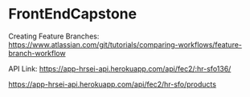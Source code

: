 # FrontEndCapstone

Creating Feature Branches:
https://www.atlassian.com/git/tutorials/comparing-workflows/feature-branch-workflow

API Link:
https://app-hrsei-api.herokuapp.com/api/fec2/:hr-sfo136/

https://app-hrsei-api.herokuapp.com/api/fec2/hr-sfo/products